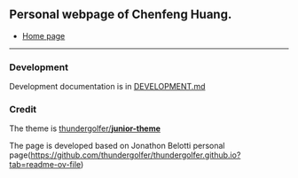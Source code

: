 

## Personal webpage of Chenfeng Huang. 


* [Home page](https://chenfenghuang.info/)
----

### Development

Development documentation is in [DEVELOPMENT.md](DEVELOPMENT.md)

### Credit
The theme is [thundergolfer/**junior-theme**](https://github.com/thundergolfer/junior-theme)

The page is developed based on Jonathon Belotti personal page(https://github.com/thundergolfer/thundergolfer.github.io?tab=readme-ov-file)
    
